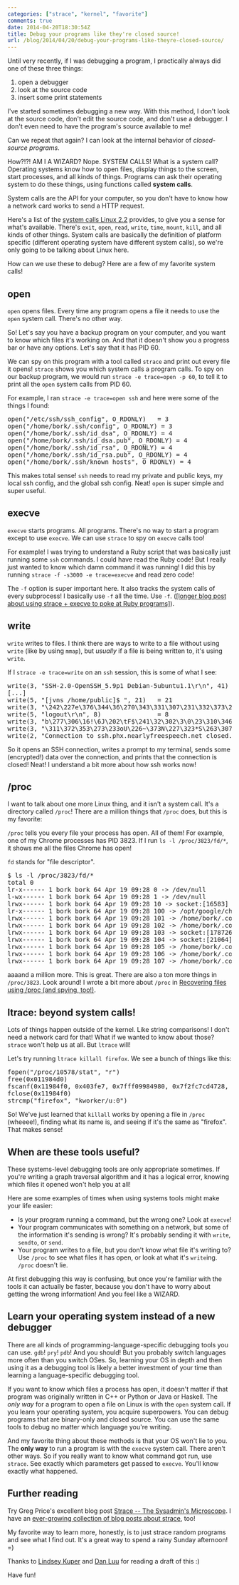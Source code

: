 ```yaml
---
categories: ["strace", "kernel", "favorite"]
comments: true
date: 2014-04-20T18:30:54Z
title: Debug your programs like they're closed source!
url: /blog/2014/04/20/debug-your-programs-like-theyre-closed-source/
---
```


Until very recently, if I was debugging a program, I practically
always did one of these three things:

1. open a debugger
1. look at the source code
1. insert some print statements

I've started sometimes debugging a new way. With this method, I don't
look at the source code, don't edit the source code, and don't use a
debugger. I don't even need to have the program's source available to
me!

Can we repeat that again? I can look at the internal behavior of
*closed-source programs*.

How?!?! AM I A WIZARD? Nope. SYSTEM CALLS! What is a system call?
Operating systems know how to open files, display things to the
screen, start processes, and all kinds of things. Programs can ask
their operating system to do these things, using functions called
**system calls**.

<!--more-->

System calls are the API for your computer, so you don't have to know
how a network card works to send a HTTP request.

Here's a list of the
[system calls Linux 2.2](http://docs.cs.up.ac.za/programming/asm/derick_tut/syscalls.html)
provides, to give you a sense for what's available. There's `exit`,
`open`, `read`, `write`, `time`, `mount`, `kill`, and all kinds of
other things. System calls are basically the definition of platform
specific (different operating system have different system calls), so
we're only going to be talking about Linux here.

How can we use these to debug? Here are a few of my favorite system
calls!

## open

`open` opens files. Every time any program opens a file it needs to
use the `open` system call. There's no other way.

So! Let's say you have a backup program on your computer, and you want
to know which files it's working on. And that it doesn't show you a
progress bar or have any options. Let's say that it has PID 60.

We can spy on this program with a tool called `strace` and print out
every file it opens! `strace` shows you which system calls a program
calls. To spy on our backup program, we would run `strace -e trace=open
-p 60`, to tell it to print all the `open` system calls from PID 60.

For example, I ran `strace -e trace=open ssh` and here were some of the
things I found:

<pre>
open("/etc/ssh/ssh_config", O_RDONLY)   = 3
open("/home/bork/.ssh/config", O_RDONLY) = 3
open("/home/bork/.ssh/id_dsa", O_RDONLY) = 4
open("/home/bork/.ssh/id_dsa.pub", O_RDONLY) = 4
open("/home/bork/.ssh/id_rsa", O_RDONLY) = 4
open("/home/bork/.ssh/id_rsa.pub", O_RDONLY) = 4
open("/home/bork/.ssh/known_hosts", O_RDONLY) = 4
</pre>

This makes total sense! `ssh` needs to read my private and public
keys, my local ssh config, and the global ssh config. Neat! `open` is
super simple and super useful.

## execve

`execve` starts programs. All programs. There's no way to start a
program except to use `execve`. We can use `strace` to spy on `execve`
calls too!

For example! I was trying to understand a Ruby script that was
basically just running some `ssh` commands. I could have read the Ruby
code! But I really just wanted to know which damn command it was
running! I did this by running `strace -f -s3000 -e trace=execve` and
read zero code!

The `-f` option is super important here. It also tracks the system
calls of every subprocess! I basically use `-f` all the time. Use
`-f`.
([[longer blog post about using strace + execve to poke at Ruby programs]](/blog/2014/02/26/using-strace-to-avoid-reading-ruby-code/)).

## write

`write` writes to files. I think there are ways to write to a file
without using `write` (like by using `mmap`), but *usually* if a file
is being written to, it's using `write`.

If I `strace -e trace=write` on an `ssh` session, this is some of what
I see:

<pre>
write(3, "SSH-2.0-OpenSSH_5.9p1 Debian-5ubuntu1.1\r\n", 41) = 41
[...]
write(5, "[jvns /home/public]$ ", 21)   = 21
write(3, "\242\227e\376\344\36\270\343\331\307\231\332\373\273\324\303X\n<\241p`\212\21\317\353`\1/\3629\273m\23\17\26\304\fJ\352z\210\2\210\211~7W", 48) = 48
write(5, "logout\r\n", 8)               = 8
write(3, "b\277\306\16!\6J\202\tF$\241\32\302\3\0\23\310\346f\241\233\263\254\325\351z\222\234\224\270\231", 32) = 32
write(3, "\311\372\353\273\233oU\226~\373N\227\323*S\263\307\272\204VzO \10\2\316\224\335X@Hj\26\366\271J:i6\311\240A\325\331\341\220\1%\233\240\23n\23\242\34\277\2139\376\31j\255\32h", 64) = 64
write(2, "Connection to ssh.phx.nearlyfreespeech.net closed.\r\n", 52) = 52
</pre>

So it opens an SSH connection, writes a prompt to my terminal, sends
some (encrypted!) data over the connection, and prints that the
connection is closed! Neat! I understand a bit more about how ssh
works now!

## /proc

I want to talk about one more Linux thing, and it isn't a system call.
It's a directory called `/proc`! There are a million things that
`/proc` does, but this is my favorite:

`/proc` tells you every file your process has open. All of them! For
example, one of my Chrome processes has PID 3823. If I run `ls -l
/proc/3823/fd/*`, it shows me all the files Chrome has open!

`fd` stands for "file descriptor".

<pre>
$ ls -l /proc/3823/fd/*
total 0
lr-x------ 1 bork bork 64 Apr 19 09:28 0 -> /dev/null
l-wx------ 1 bork bork 64 Apr 19 09:28 1 -> /dev/null
lrwx------ 1 bork bork 64 Apr 19 09:28 10 -> socket:[16583]
lr-x------ 1 bork bork 64 Apr 19 09:28 100 -> /opt/google/chrome/nacl_irt_x86_64.nexe
lrwx------ 1 bork bork 64 Apr 19 09:28 101 -> /home/bork/.config/google-chrome/Default/Application Cache/Cache/index
lrwx------ 1 bork bork 64 Apr 19 09:28 102 -> /home/bork/.config/google-chrome/Default/Application Cache/Cache/data_0
lrwx------ 1 bork bork 64 Apr 19 09:28 103 -> socket:[178726]
lrwx------ 1 bork bork 64 Apr 19 09:28 104 -> socket:[21064]
lrwx------ 1 bork bork 64 Apr 19 09:28 105 -> /home/bork/.config/google-chrome/Default/Application Cache/Cache/data_1
lrwx------ 1 bork bork 64 Apr 19 09:28 106 -> /home/bork/.config/google-chrome/Default/Application Cache/Cache/data_2
lrwx------ 1 bork bork 64 Apr 19 09:28 107 -> /home/bork/.config/google-chrome/Default/Application Cache/Cache/data_3
</pre>

aaaand a million more. This is great. There are also a ton more things
in `/proc/3823`. Look around! I wrote a bit more about `/proc` in
[Recovering files using /proc (and spying, too!)](http://jvns.ca/blog/2014/03/23/recovering-files-using-slash-proc-and-other-useful-facts/).

## ltrace: beyond system calls!

Lots of things happen outside of the kernel. Like string comparisons!
I don't need a network card for that! What if we wanted to know about
those? `strace` won't help us at all. But `ltrace` will!

Let's try running `ltrace killall firefox`. We see a bunch of things
like this:

<pre>
fopen("/proc/10578/stat", "r")                               => 0x11984f0
free(0x011984d0)
fscanf(0x11984f0, 0x403fe7, 0x7fff09984980, 0x7f2fc7cd4728, 0)
fclose(0x11984f0)
strcmp("firefox", "kworker/u:0")
</pre>

So! We've just learned that `killall` works by opening a file in
`/proc` (wheeee!), finding what its name is, and seeing if it's the
same as "firefox". That makes sense!

## When are these tools useful?

These systems-level debugging tools are only appropriate sometimes. If
you're writing a graph traversal algorithm and it has a logical error,
knowing which files it opened won't help you at all!

Here are some examples of times when using systems tools might make
your life easier:

* Is your program running a command, but the wrong one? Look at
  `execve`!
* Your program communicates with something on a network, but some of
  the information it's sending is wrong? It's probably sending it with
  `write`, `sendto`, or `send`.
* Your program writes to a file, but you don't know what file it's
  writing to? Use `/proc` to see what files it has open, or look at
  what it's `write`ing. `/proc` doesn't lie.

At first debugging this way is confusing, but once you're familiar
with the tools it can actually be faster, because you don't have to
worry about getting the wrong information! And you feel like a WIZARD.

## Learn your operating system instead of a new debugger

There are all kinds of programming-language-specific debugging tools
you can use. `gdb`! `pry`! `pdb`! And you should! But you probably
switch languages more often than you switch OSes. So, learning your OS
in depth and then using it as a debugging tool is likely a better
investment of your time than learning a language-specific debugging
tool.

If you want to know which files a process has open, it doesn't matter
if that program was originally written in C++ or Python or Java or
Haskell. The *only way* for a program to open a file on Linux is with
the `open` system call. If you learn your operating system, you
acquire superpowers. You can debug programs that are binary-only and
closed source. You can use the same tools to debug no matter which
language you're writing.

And my favorite thing about these methods is that your OS won't lie to
you. The **only way** to run a program is with the `execve` system
call. There aren't other ways. So if you really want to know what
command got run, use `strace`. See exactly which parameters get passed
to `execve`. You'll know exactly what happened.


## Further reading

Try Greg Price's excellent blog post
[Strace -- The Sysadmin's Microscope](https://blogs.oracle.com/ksplice/entry/strace_the_sysadmin_s_microscope).
I have an
[ever-growing collection of blog posts about strace](/blog/categories/strace),
too!

My favorite way to learn more, honestly, is to just strace random
programs and see what I find out. It's a great way to spend a rainy
Sunday afternoon! =)

Thanks to [Lindsey Kuper](http://composition.al/) and
[Dan Luu](http://danluu.com) for reading a draft of this :)

Have fun!

